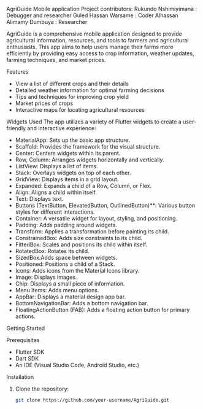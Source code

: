 AgriGuide Mobile application
Project contributors:
Rukundo Nshimiyimana : Debugger and researcher
Guled Hassan Warsame : Coder
Alhassan Alimamy Dumbuya : Researcher

AgriGuide is a comprehensive mobile application designed to provide agricultural information, resources, and tools to farmers and agricultural enthusiasts. This app aims to help users manage their farms more efficiently by providing easy access to crop information, weather updates, farming techniques, and market prices.

 Features
- View a list of different crops and their details
- Detailed weather information for optimal farming decisions
- Tips and techniques for improving crop yield
- Market prices of crops
- Interactive maps for locating agricultural resources

 Widgets Used
The app utilizes a variety of Flutter widgets to create a user-friendly and interactive experience:

- MaterialApp: Sets up the basic app structure.
- Scaffold: Provides the framework for the visual structure.
- Center: Centers widgets within its parent.
- Row, Column: Arranges widgets horizontally and vertically.
- ListView: Displays a list of items.
- Stack: Overlays widgets on top of each other.
- GridView: Displays items in a grid layout.
- Expanded: Expands a child of a Row, Column, or Flex.
- Align: Aligns a child within itself.
- Text: Displays text.
- Buttons (TextButton, ElevatedButton, OutlinedButton)**: Various button styles for different interactions.
- Container: A versatile widget for layout, styling, and positioning.
- Padding: Adds padding around widgets.
- Transform: Applies a transformation before painting its child.
- ConstrainedBox: Adds size constraints to its child.
- FittedBox: Scales and positions its child within itself.
- RotatedBox: Rotates its child.
- SizedBox:Adds space between widgets.
- Positioned: Positions a child of a Stack.
- Icons: Adds icons from the Material Icons library.
- Image: Displays images.
- Chip: Displays a small piece of information.
- Menu Items: Adds menu options.
- AppBar: Displays a material design app bar.
- BottomNavigationBar: Adds a bottom navigation bar.
- FloatingActionButton (FAB): Adds a floating action button for primary actions.

Getting Started

Prerequisites
- Flutter SDK
- Dart SDK
- An IDE (Visual Studio Code, Android Studio, etc.)

 Installation
1. Clone the repository:
   ```sh
   git clone https://github.com/your-username/AgriGuide.git
